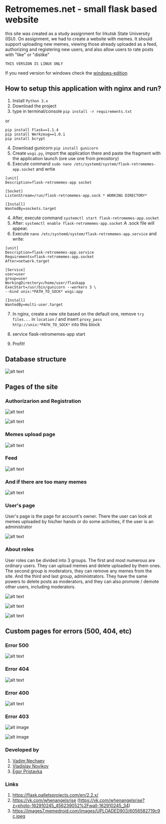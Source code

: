 # Retromemes.net - small flask based website 

this site was created as a study assignment for Irkutsk State University (ISU). On assignment, we had to create a website with memes. It should support uploading new memes, viewing those already uploaded as a feed, authorizing and registering new users, and also allow users to rate posts with "like" or "dislike" 

```THIS VERSION IS LINUX ONLY```

If you need version for windows check the [windows-edition](https://github.com/mrglaster/flask-retromemes-app/tree/windows-edition)

## How to setup this application with nginx and run?

1) Install ```Python 3.x```
2) Download the project
3) type in terminal/console  ```pip install -r requirements.txt``` 

or 

```
pip install Flask==1.1.4
pip install Werkzeug==1.0.1
pip install bcrypt
```

4) Download gunicorn ```pip install gunicorn```
5) Create ```wsgi.py```, import the application there and paste the fragment with the application launch (ore use one from preository)
6) Execute command ```sudo nano /etc/systemd/system/flask-retromemes-app.socket``` and wrtie 

```
[unit]
Description=flask-retromemes-app socket

[Socket]
ListenStream=/run/flask-retromemes-app.sock * WORKING DIRECTORY*

[Install]
WantedBy=sockets.target
```
4. After, execute command ```systemctl start flask-retromemes-app.socket```
5. After: ```systemctl enable flask-retromemes-app.socket```
A .sock file will appear.
6. Execute ```nano /etc/systemd/system/flask-retromemes-app.service``` and write:
```
[unit]
Description=flask-retromemes-app.service 
Requirements=flask-retromemes-app.socket
After=network.target

[Service]
user=user
group=user
WorkingDirectory=/home/user/flaskapp
ExecStart=/usr/bin/gunicorn --workers 3 \
--bind unix:*PATH_TO_SOCK* wsgi:app

[Install]
WantedBy=multi-user.target
```

7) In nginx, create a new site based on the default one, remove ```try files...``` in ```location``` / and insert ```proxy_pass http://unix:*PATH_TO_SOCK*``` into this block

8) service flask-retromemes-app start

9) Profit!

## Database structure 

![alt text](https://github.com/mrglaster/flask-retromemes-app/blob/linux-edition/readme_images/db_info.jpg)


## Pages of the site

### Authorizarion and Registration 

![alt text](https://github.com/mrglaster/flask-retromemes-app/blob/linux-edition/readme_images/login.png)



![alt text](https://github.com/mrglaster/flask-retromemes-app/blob/linux-edition/readme_images/register.png)


### Memes upload page

![alt text](https://github.com/mrglaster/flask-retromemes-app/blob/linux-edition/readme_images/upload_meme.png)

### Feed

![alt text](https://github.com/mrglaster/flask-retromemes-app/blob/linux-edition/readme_images/feed.png)

### And if there are too many memes

![alt text](https://github.com/mrglaster/flask-retromemes-app/blob/linux-edition/readme_images/too_many_memes.png)

### User's page

User's page is the page for account's owner. There the user can look at memes uploaded by his/her hands or do some activities, if the user is an administrator

![alt text](https://github.com/mrglaster/flask-retromemes-app/blob/linux-edition/readme_images/users_page.png)

### About roles

User roles can be divided into 3 groups. The first and most numerous are ordinary users. They can upload memes and delete uploaded by them ones. The second group is moderators, they can remove any memes from the site. And the third and last group, administrators. They have the same powers to delete posts as moderators, and they can also promote / demote other users, including moderators.

![alt text](https://github.com/mrglaster/flask-retromemes-app/blob/linux-edition/readme_images/default_user.png)

![alt text](https://github.com/mrglaster/flask-retromemes-app/blob/linux-edition/readme_images/just_moder.png)

![alt text](https://github.com/mrglaster/flask-retromemes-app/blob/linux-edition/readme_images/admin.png)


## Custom pages for errors (500, 404, etc)

### Error 500

![alt text](https://github.com/mrglaster/flask-retromemes-app/blob/linux-edition/static/images/error_images/500-image.png)

### Error 404 

![alt text](https://github.com/mrglaster/flask-retromemes-app/blob/linux-edition/static/images/error_images/404-image.png)

### Error 400 

![alt text](https://github.com/mrglaster/flask-retromemes-app/blob/linux-edition/static/images/error_images/400-image.png)

### Error 403

![alt image](https://github.com/mrglaster/flask-retromemes-app/blob/linux-edition/static/images/error_images/notadmin-image.png)

![alt image](https://github.com/mrglaster/flask-retromemes-app/blob/linux-edition/static/images/error_images/403-image.png)


### Developed by

1) [Vadim Nechaev](https://github.com/nech14)
2) [Vladislav Novikov](https://github.com/vladnov138)
3) [Egor Pristavka](https://github.com/mrglaster/)

### Links

1) https://flask.palletsprojects.com/en/2.2.x/
2) https://vk.com/whenangelsrise (https://vk.com/whenangelsrise?z=photo-162910245_456239052%2Fwall-162910245_34)
3) https://images7.memedroid.com/images/UPLOADED903/6056582719c9c.jpeg
